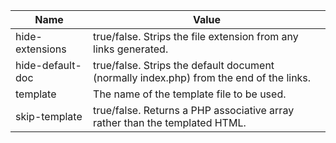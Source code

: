 |Name|Value|
|-|-|
|hide-extensions|true/false. Strips the file extension from any links generated.|
|hide-default-doc|true/false. Strips the default document (normally index.php) from the end of the links.|
|template|The name of the template file to be used.|
|skip-template|true/false. Returns a PHP associative array rather than the templated HTML.|
